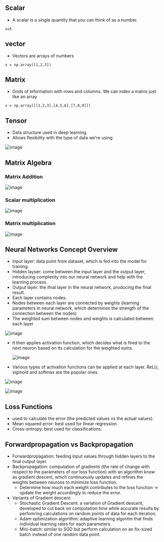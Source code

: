 ## Scalar
- A scalar is a single quantity that you can think of as a number.

```
x=5
```

## vector
- Vectors are arrays of numbers

```
x = np.array([1,2,3])
```

## Matrix
- Grids of information with rows and columns. We can index a matrix just like an array

```
x = np.array([[1,2,3],[4,5,6],[7,8,9]])
```

## Tensor
- Data structure used in deep learning.
- Allows flexibility with the type of data we're using

![image](https://github.com/user-attachments/assets/8b365b11-8ba1-4c01-b86c-22b70ce3a610)

## Matrix Algebra
### Matrix Addition

![image](https://static-assets.codecademy.com/Courses/deeplearning-with-tensorflow/deep-learning-math/Matrix_B_v2.gif)

### Scalar multiplication

![image](https://content.codecademy.com/courses/deeplearning-with-tensorflow/deep-learning-math/Matrix_A.gif)

### Matrix multiplication

![image](https://content.codecademy.com/courses/deeplearning-with-tensorflow/deep-learning-math/Matrix_C.gif)

## Neural Networks Concept Overview
- Input layer: data point from dataset, which is fed into the model for training.
- Hidden layser: come between the input layer and the output layer, introducing complexity into our neural network and help with the learning process.
- Output layer: the ifnal layer in the neural network, producing the final result.
- Each layer contains nodes.
- Nodes between each layer are connected by weights (learning parameters in neural network, which determines the strength of the connection between the nodes)
- The weighted sum between nodes and weights is calculated between each layer

![image](https://github.com/user-attachments/assets/4160ac1e-26c5-4980-91fd-7ddf7754e993)

- It then applies activation function, which decides what is fired to the next neuron based on its calculation for the weighted sums.

  ![image](https://github.com/user-attachments/assets/fe717aeb-fbe5-4638-9fe0-7cc6f1565cb4)

- Various types of activation functions can be applied at each layer. ReLU, sigmoid and softmax are the popular ones.

![image](https://github.com/user-attachments/assets/ba33501c-bd7a-4840-a2dc-b8e3ef8afcd3)

![image](https://github.com/user-attachments/assets/e35c7fd9-3f06-43b5-91f1-d404706e38af)

## Loss Functions
- used to calculate the error (the predicted values vs the actual values).
- Mean squared error: best used for linear regression
- Cross-entropy: best used for classifications.

## Forwardpropagation vs Backpropagation
- Forwardpropagation: feeding input values through hidden layers to the final output layer.
- Backpropagation: computation of gradients (the rate of change with respect to the parameters of our loss function) with an algorithm know as gradient descent, which continuously updates and refines the weights between neurons to minimize loss function.
    - Determine how much each weight contributes to the loss function -> update the weight accordingly to reduce the error.
- Variants of Gradient descent: 
  - Stochastic Gradient Descent: a variation of Gradient descent, developed to cut back on computation time while accurate results by perfomring calculations on random points of data for each iteration.
  - Adam optimization algorithm: adaptive learning algoritm that finds individual learning rates for each parameters.
  - Mini-batch: similar to SGD but perform calculation on an fix-sized batch instead of one random data point.
